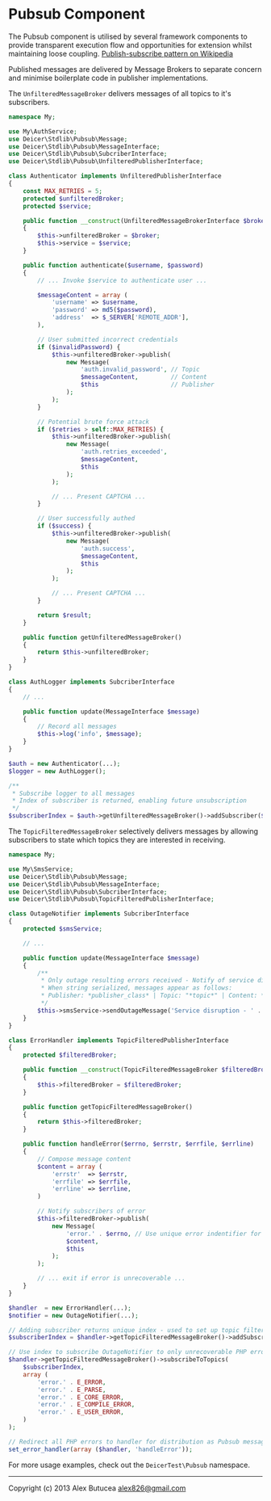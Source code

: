 # Pubsub Component
The Pubsub component is utilised by several framework components to provide transparent execution flow and opportunities for extension whilst maintaining loose coupling.
[Publish-subscribe pattern on Wikipedia][0]

Published messages are delivered by Message Brokers to separate concern and minimise boilerplate code in publisher implementations.

The `UnfilteredMessageBroker` delivers messages of all topics to it's subscribers.

```php
namespace My;

use My\AuthService;
use Deicer\Stdlib\Pubsub\Message;
use Deicer\Stdlib\Pubsub\MessageInterface;
use Deicer\Stdlib\Pubsub\SubcriberInterface;
use Deicer\Stdlib\Pubsub\UnfilteredPublisherInterface;

class Authenticator implements UnfilteredPublisherInterface
{
    const MAX_RETRIES = 5;
    protected $unfilteredBroker;
    protected $service;

    public function __construct(UnfilteredMessageBrokerInterface $broker, AuthService $service)
    {
        $this->unfilteredBroker = $broker;
        $this->service = $service;
    }

    public function authenticate($username, $password)
    {
        // ... Invoke $service to authenticate user ...

        $messageContent = array (
            'username' => $username,
            'password' => md5($password),
            'address'  => $_SERVER['REMOTE_ADDR'],
        ),

        // User submitted incorrect credentials
        if ($invalidPassword) {
            $this->unfilteredBroker->publish(
                new Message(
                    'auth.invalid_password', // Topic
                    $messageContent,         // Content
                    $this                    // Publisher
                );
            );
        }

        // Potential brute force attack
        if ($retries > self::MAX_RETRIES) {
            $this->unfilteredBroker->publish(
                new Message(
                    'auth.retries_exceeded',
                    $messageContent,
                    $this
                );
            );

            // ... Present CAPTCHA ...
        }

        // User successfully authed
        if ($success) {
            $this->unfilteredBroker->publish(
                new Message(
                    'auth.success',
                    $messageContent,
                    $this
                );
            );

            // ... Present CAPTCHA ...
        }

        return $result;
    }

    public function getUnfilteredMessageBroker()
    {
        return $this->unfilteredBroker;
    }
}

class AuthLogger implements SubcriberInterface
{
    // ...

    public function update(MessageInterface $message)
    {
        // Record all messages
        $this->log('info', $message);
    }
}

$auth = new Authenticator(...);
$logger = new AuthLogger();

/**
 * Subscribe logger to all messages
 * Index of subscriber is returned, enabling future unsubscription
 */
$subscriberIndex = $auth->getUnfilteredMessageBroker()->addSubscriber($logger);
```

The `TopicFilteredMessageBroker` selectively delivers messages by allowing subscribers to state which topics they are interested in receiving.

```php
namespace My;

use My\SmsService;
use Deicer\Stdlib\Pubsub\Message;
use Deicer\Stdlib\Pubsub\MessageInterface;
use Deicer\Stdlib\Pubsub\SubcriberInterface;
use Deicer\Stdlib\Pubsub\TopicFilteredPublisherInterface;

class OutageNotifier implements SubcriberInterface
{
    protected $smsService;

    // ...

    public function update(MessageInterface $message)
    {
        /**
         * Only outage resulting errors received - Notify of service disruption
         * When string serialized, messages appear as follows:
         * Publisher: *publisher_class* | Topic: "*topic*" | Content: *jsoned_content*
         */
        $this->smsService->sendOutageMessage('Service disruption - ' . $message);
    }
}

class ErrorHandler implements TopicFilteredPublisherInterface
{
    protected $filteredBroker;

    public function __construct(TopicFilteredMessageBroker $filteredBroker)
    {
        $this->filteredBroker = $filteredBroker;
    }

    public function getTopicFilteredMessageBroker()
    {
        return $this->filteredBroker;
    }

    public function handleError($errno, $errstr, $errfile, $errline)
    {
        // Compose message content
        $content = array (
            'errstr'  => $errstr,
            'errfile' => $errfile,
            'errline' => $errline,
        )

        // Notify subscribers of error
        $this->filteredBroker->publish(
            new Message(
                'error.' . $errno, // Use unique error indentifier for filtering
                $content,
                $this
            );
        );

        // ... exit if error is unrecoverable ...
    }
}

$handler  = new ErrorHandler(...);
$notifier = new OutageNotifier(...);

// Adding subscriber returns unique index - used to set up topic filters
$subscriberIndex = $handler->getTopicFilteredMessageBroker()->addSubscriber($notifier);

// Use index to subscribe OutageNotifier to only unrecoverable PHP errors
$handler->getTopicFilteredMessageBroker()->subscribeToTopics(
    $subscriberIndex,
    array (
        'error.' . E_ERROR,
        'error.' . E_PARSE,
        'error.' . E_CORE_ERROR,
        'error.' . E_COMPILE_ERROR,
        'error.' . E_USER_ERROR,
    )
);

// Redirect all PHP errors to handler for distribution as Pubsub messages
set_error_handler(array ($handler, 'handleError'));
```

For more usage examples, check out the `DeicerTest\Pubsub` namespace.

[0]: http://en.wikipedia.org/wiki/Publish_subscribe "Read about the Publish-subscribe Pattern on Wikipedia"

---------------------------------------------------
Copyright (c) 2013 Alex Butucea <alex826@gmail.com>
